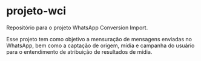 # projeto-wci
Repositório para o projeto WhatsApp Conversion Import.

Esse projeto tem como objetivo a mensuração de mensagens enviadas no WhatsApp, bem como a captação de origem, mídia e campanha do usuário para o entendimento de atribuição de resultados de mídia. 
